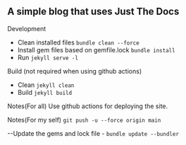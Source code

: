 ## A simple blog that uses Just The Docs

Development 

- Clean installed files `bundle clean --force`
- Install gem files based on gemfile.lock `bundle install`
- Run `jekyll serve -l`

Build (not required when using github actions)

- Clean `jekyll clean`
- Build `jekyll build`

Notes(For all)
Use github actions for deploying the site.

Notes(For my self)
`git push -u --force origin main`


--Update the gems and lock file - `bundle update --bundler`